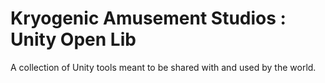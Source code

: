 # Kryogenic Amusement Studios : Unity Open Lib

A collection of Unity tools meant to be shared with and used by the world.


